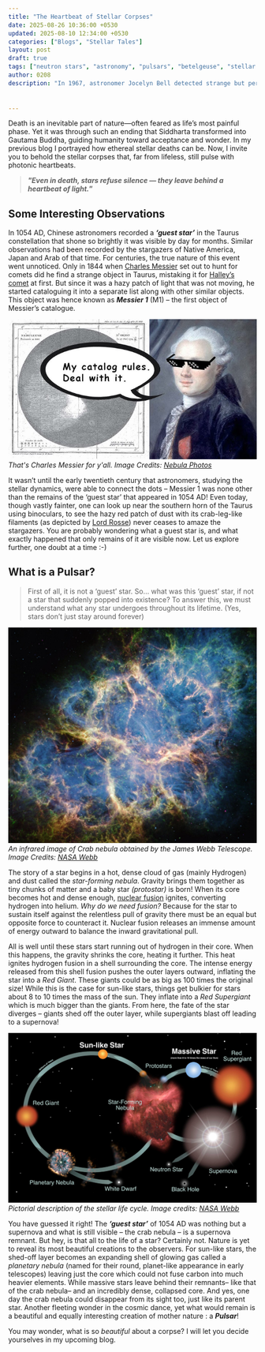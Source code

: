 ```yaml
---
title: "The Heartbeat of Stellar Corpses"
date: 2025-08-26 10:36:00 +0530
updated: 2025-08-10 12:34:00 +0530
categories: ["Blogs", "Stellar Tales"]
layout: post
draft: true
tags: ["neutron stars", "astronomy", "pulsars", "betelgeuse", "stellar remnants"] 
author: 0208   
description: "In 1967, astronomer Jocelyn Bell detected strange but periodic signals from outer space, briefly mistaking them for extraterrestrial life. She jokingly nicknamed the source ‘Little Green Men’ (LGM-1). These mysterious signals were the first discovered pulsars—cosmic “heartbeats” of stellar corpses."


---
```



<style>
  /* Force drop cap */
  #post-wrapper .post-content > p:first-of-type::first-letter {
    font-size: 5.5em !important;
    float: left;
    line-height: 0.75;
    margin: 0.1em 0.15em 0 0;
    font-family: Georgia, serif;
    font-weight: bold;
    color: inherit;
  }
</style>

Death is an inevitable part of nature—often feared as life’s most painful phase. Yet it was through such an ending that Siddharta transformed into Gautama Buddha, guiding humanity toward acceptance and wonder. In my previous blog I portrayed how ethereal stellar deaths can be. Now, I invite you to behold the stellar corpses that, far from lifeless, still pulse with photonic heartbeats.

> **_"Even in death, stars refuse silence — they leave behind a heartbeat of light._”**                                                                        

## Some Interesting Observations

In 1054 AD, Chinese astronomers recorded a **_‘guest star’_** in the Taurus constellation that shone so brightly it was visible by day for months. Similar observations had been recorded by the stargazers of Native America, Japan and Arab of that time. For centuries, the true nature of this event went unnoticed. Only in 1844 when [Charles Messier](https://en.wikipedia.org/wiki/Charles_Messier) set out to hunt for comets did he find a strange object in Taurus, mistaking it for [Halley’s comet](https://science.nasa.gov/solar-system/comets/1p-halley/) at first. But since it was a hazy patch of light that was not moving, he started cataloguing it into a separate list along with other similar objects. This object was hence known as **_Messier 1_** (M1) – the first object of Messier’s catalogue.

![A goofy picture of Charles Messier](assets/images/messier.jpg)
_That's Charles Messier for y'all. Image Credits: [Nebula Photos](https://www.youtube.com/watch?v=_e3stRiqfbg)_

It wasn’t until the early twentieth century that astronomers, studying the stellar dynamics, were able to connect the dots –  Messier 1 was none other than the remains of the ‘guest star’ that appeared in 1054 AD!  Even today, though vastly fainter, one can look up near the southern horn of the Taurus using binoculars, to see the hazy red patch of dust with its crab-leg-like filaments (as depicted by [Lord Rosse](https://en.wikipedia.org/wiki/William_Parsons,_3rd_Earl_of_Rosse)) never ceases to amaze the stargazers. You are probably wondering what a guest star is, and what exactly happened that only remains of it are visible now. Let us explore further, one doubt at a time :-)

## What is a Pulsar?

> First of all, it is not a ‘guest’ star. So… what was this ‘guest’ star, if not a star that suddenly popped into existence? To answer this, we must understand what any star undergoes throughout its lifetime. (Yes, stars don’t just stay around forever)

![A High-Resolution Image of Crab Nebula](/assets/images/crab.jpg)
_An infrared image of Crab nebula obtained by the James Webb Telescope. Image Credits: [NASA Webb](https://esawebb.org/images/weic2417a/)_

The story of a star begins in a hot, dense cloud of gas (mainly Hydrogen) and dust called the _star-forming nebula_. Gravity brings them together as tiny chunks of matter and a baby star _(protostar)_ is born! When its core becomes hot and dense enough, [nuclear fusion](https://www.iaea.org/newscenter/news/what-is-nuclear-fusion) ignites, converting hydrogen into helium. _Why do we need fusion?_ Because for the star to sustain itself against the relentless pull of gravity there must be an equal but opposite force to counteract it. Nuclear fusion releases an immense amount of energy outward to balance the inward gravitational pull. 

All is well until these stars start running out of hydrogen in their core. When this happens, the gravity shrinks the core, heating it further. This heat ignites hydrogen fusion in a shell surrounding the core. The intense energy released from this shell fusion pushes the outer layers outward, inflating the star into a _Red Giant_. These giants could be as big as 100 times the original size! While this is the case for sun-like stars, things get bulkier for stars about 8 to 10 times the mass of the sun. They inflate into a _Red Supergiant_ which is much bigger than the giants. From here, the fate of the star diverges – giants shed off the outer layer, while supergiants blast off leading to a supernova! 

![Stellar Life Cycle](/assets/images/stars_lifecycle_full.jpg)
_Pictorial description of the stellar life cycle. Image credits: [NASA Webb](https://webbtelescope.org/science/the-star-life-cycle)_

You have guessed it right! The **_‘guest star’_** of 1054 AD was nothing but a supernova and what is still visible – the crab nebula – is a supernova remnant. But hey, is that all to the life of a star? Certainly not. Nature is yet to reveal its most beautiful creations to the observers. For sun-like stars, the shed-off layer becomes an expanding shell of glowing gas called a _planetary nebula_ (named for their round, planet-like appearance in early telescopes) leaving just the core which could not fuse carbon into much heavier elements. While massive stars leave behind their remnants– like that of the crab nebula– and an incredibly dense, collapsed core. And yes, one day the crab nebula could disappear from its sight too, just like its parent star. Another fleeting wonder in the cosmic dance, yet what would remain is a beautiful and equally interesting creation of mother nature : a **_Pulsar_**!

You may wonder, what is so _beautiful_ about a corpse? I will let you decide yourselves in my upcoming blog. 

